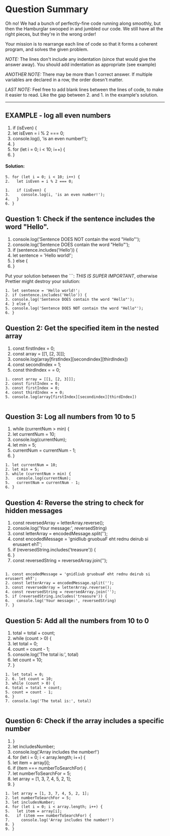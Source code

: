 # Question Summary

Oh no! We had a bunch of perfectly-fine code running along smoothly, but then
the Hamburglar swooped in and jumbled our code. We still have all the right
pieces, but they're in the wrong order!

Your mission is to rearrange each line of code so that it forms a coherent
program, and solves the given problem.

_NOTE:_ The lines don't include any indentation (since that would give the
answer away). You should add indentation as appropriate (see example)

_ANOTHER NOTE:_ There may be more than 1 correct answer. If multiple variables
are declared in a row, the order doesn't matter.

_LAST NOTE:_ Feel free to add blank lines between the lines of code, to make it
easier to read. Like the gap between 2. and 1. in the example's solution.

---

## EXAMPLE - log all even numbers

1. if (isEven) {
2. let isEven = i % 2 === 0;
3. console.log(i, 'is an even number!');
4. }
5. for (let i = 0; i < 10; i++) {
6. }

#### Solution:

```
5. for (let i = 0; i < 10; i++) {
2.   let isEven = i % 2 === 0;

1.   if (isEven) {
3.     console.log(i, 'is an even number!');
4.   }
6. }
```

## Question 1: Check if the sentence includes the word "Hello".

1. console.log('Sentence DOES NOT contain the word "Hello"');
2. console.log('Sentence DOES contain the word "Hello"');
3. if (sentence.includes('Hello')) {
4. let sentence = 'Hello world!';
5. } else {
6. }

Put your solution between the ```:
_THIS IS SUPER IMPORTANT_, otherwise Prettier might destroy your solution:

```
1. let sentence = 'Hello world!';
2. if (sentence.includes('Hello')) {
3. console.log('Sentence DOES contain the word "Hello"');
4. } else {
5. console.log('Sentence DOES NOT contain the word "Hello"');
6. }

```

## Question 2: Get the specified item in the nested array

1. const firstIndex = 0;
2. const array = [[1, [2, 3]]];
3. console.log(array[firstIndex][secondindex][thirdIndex])
4. const secondIndex = 1;
5. const thirdIndex = = 0;

```
1. const array = [[1, [2, 3]]];
2. const firstIndex = 0;
3. const firstIndex = 0;
4. const thirdIndex = = 0;
5. console.log(array[firstIndex][secondindex][thirdIndex])


```

## Question 3: Log all numbers from 10 to 5

1. while (currentNum > min) {
2. let currentNum = 10;
3. console.log(currentNum);
4. let min = 5;
5. currentNum = currentNum - 1;
6. }

```
1. let currentNum = 10;
2. let min = 5;
3. while (currentNum > min) {
3.   console.log(currentNum);
5.   currentNum = currentNum - 1;
6. }

```

## Question 4: Reverse the string to check for hidden messages

1. const reversedArray = letterArray.reverse();
2. console.log('Your message:', reversedString)
3. const letterArray = encodedMessage.split('');
4. const encodedMessage = 'gnidliub gruobuaF eht rednu deirub si erusaert ehT';
5. if (reversedString.includes('treasure')) {
6. }
7. const reversedString = reversedArray.join('');

```

1. const encodedMessage = 'gnidliub gruobuaF eht rednu deirub si erusaert ehT';
2. const letterArray = encodedMessage.split('');
3. const reversedArray = letterArray.reverse();
4. const reversedString = reversedArray.join('');
5. if (reversedString.includes('treasure')) {
6.   console.log('Your message:', reversedString)
7. }

```

## Question 5: Add all the numbers from 10 to 0

1. total = total + count;
2. while (count > 0) {
3. let total = 0;
4. count = count - 1;
5. console.log('The total is:', total)
6. let count = 10;
7. }

```
1. let total = 0;
2. 6. let count = 10;
3. while (count > 0) {
4. total = total + count;
5. count = count - 1;
6. }
7. console.log('The total is:', total)


```

## Question 6: Check if the array includes a specific number

1. }
2. let includesNumber;
3. console.log('Array includes the number!')
4. for (let i = 0; i < array.length; i++) {
5. let item = array[i];
6. if (item === numberToSearchFor) {
7. let numberToSearchFor = 5;
8. let array = [1, 3, 7, 4, 5, 2, 1];
9. }

```
1. let array = [1, 3, 7, 4, 5, 2, 1];
2. let numberToSearchFor = 5;
3. let includesNumber;
4. for (let i = 0; i < array.length; i++) {
5.   let item = array[i];
6.   if (item === numberToSearchFor) {
7.     console.log('Array includes the number!')
8. }
9. }
```
